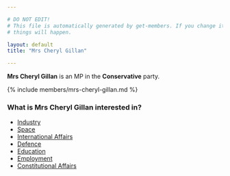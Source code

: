 ```yaml
---

# DO NOT EDIT!
# This file is automatically generated by get-members. If you change it, bad
# things will happen.

layout: default
title: "Mrs Cheryl Gillan"

---
```


**Mrs Cheryl Gillan** is an MP in the **Conservative** party.

{% include members/mrs-cheryl-gillan.md %}

### What is Mrs Cheryl Gillan interested in?


* [Industry](/interests/industry.html)
* [Space](/interests/space.html)
* [International Affairs](/interests/international-affairs.html)
* [Defence](/interests/defence.html)
* [Education](/interests/education.html)
* [Employment](/interests/employment.html)
* [Constitutional Affairs](/interests/constitutional-affairs.html)
